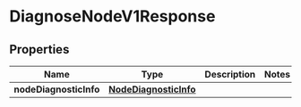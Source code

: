 

# DiagnoseNodeV1Response


## Properties

| Name | Type | Description | Notes |
|------------ | ------------- | ------------- | -------------|
|**nodeDiagnosticInfo** | [**NodeDiagnosticInfo**](NodeDiagnosticInfo.md) |  |  |



